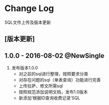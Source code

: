 # Change Log
SQL文件上传及版本更新

## [版本更新]

## 1.0.0 - 2016-08-02 @NewSingle

1. 发布版本1.0.0
	 * 对之前的sql进行整理，按照要求分类
	 * 对存在问题的sql（单表查询）功能进行完善
	 * 上传拉萨、修文所需sql
	 * 按照规范添加说明文档，发布1.0版本
	 * 新添加‘根据ID查询收费记录’SQL
	 
	 
	 
		  

